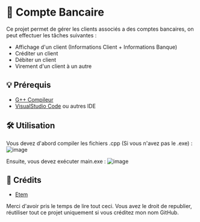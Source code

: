 # 💸 Compte Bancaire
Ce projet permet de gérer les clients associés a des comptes bancaires, on peut effectuer les tâches suivantes : 
* Affichage d'un client (Informations Client + Informations Banque)
* Créditer un client
* Débiter un client
* Virement d'un client à un autre

## 💡 Prérequis
* [G++ Compileur](https://sourceforge.net/projects/mingw/)
* [VisualStudio Code](https://code.visualstudio.com/) ou autres IDE

## 🛠️ Utilisation
Vous devez d'abord compiler les fichiers .cpp (Si vous n'avez pas le .exe) : 
![image](https://github.com/user-attachments/assets/61bfda14-9e27-4e78-a23a-5ae4eb8b7a23)

Ensuite, vous devez exécuter main.exe : 
![image](https://github.com/user-attachments/assets/249082af-0517-4d88-b49a-a48425b64b00)

## 📧 Crédits
* [Etem](https://github.com/Etem-Source)

Merci d'avoir pris le temps de lire tout ceci.
Vous avez le droit de republier, réutiliser tout ce projet uniquement si vous créditez mon nom GitHub.
